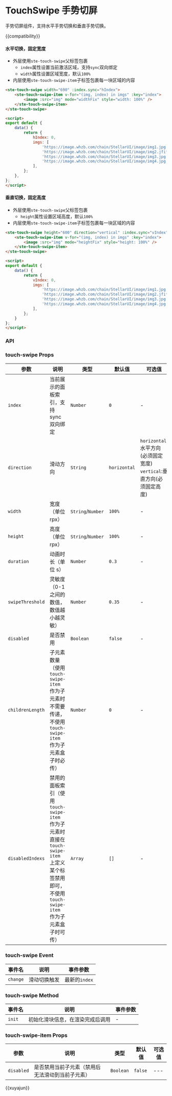 # TouchSwipe 手势切屏
手势切屏组件，支持水平手势切换和垂直手势切换。

{{compatibility}}


#### 水平切换，固定宽度
- 外层使用`ste-touch-swipe`父标签包裹
	- `index`属性设置当前激活区域，支持`sync`双向绑定
	- `width`属性设置区域宽度，默认`100%`
- 内层使用`ste-touch-swipe-item`子标签包裹每一块区域的内容


```html
<ste-touch-swipe width="690" :index.sync="hIndex">
	<ste-touch-swipe-item v-for="(img, index) in imgs" :key="index">
		<image :src="img" mode="widthFix" style="width: 100%" />
	</ste-touch-swipe-item>
</ste-touch-swipe>

<script>
export default {
	data() {
		return {
			hIndex: 0,
			imgs: [
				'https://image.whzb.com/chain/StellarUI/image/img1.jpg',
				'https://image.whzb.com/chain/StellarUI/image/img2.jfif',
				'https://image.whzb.com/chain/StellarUI/image/img3.jpg',
				'https://image.whzb.com/chain/StellarUI/image/img4.jpg',
			],
		};
	},
};
</script>
```
#### 垂直切换，固定高度
- 外层使用`ste-touch-swipe`父标签包裹
	- `height`属性设置区域高度，默认`100%`
- 内层使用`ste-touch-swipe-item`子标签包裹每一块区域的内容


```html
<ste-touch-swipe height="600" direction="vertical" :index.sync="vIndex">
	<ste-touch-swipe-item v-for="(img, index) in imgs" :key="index">
		<image :src="img" mode="heightFix" style="height: 100%" />
	</ste-touch-swipe-item>
</ste-touch-swipe>

<script>
export default {
	data() {
		return {
			vIndex: 0,
			imgs: [
				'https://image.whzb.com/chain/StellarUI/image/img1.jpg',
				'https://image.whzb.com/chain/StellarUI/image/img2.jfif',
				'https://image.whzb.com/chain/StellarUI/image/img3.jpg',
				'https://image.whzb.com/chain/StellarUI/image/img4.jpg',
			],
		};
	}
};
</script>
```


### API
### touch-swipe Props

| 参数             | 说明                                                                                                                                                   | 类型              | 默认值       | 可选值                                                                      |
| ---------------- | ------------------------------------------------------------------------------------------------------------------------------------------------------ | ----------------- | ------------ | --------------------------------------------------------------------------- |
| `index`          | 当前展示的面板索引，支持 sync 双向绑定                                                                                                                 | `Number`          | `0`          | -                                                                           |
| `direction`      | 滑动方向                                                                                                                                               | `String`          | `horizontal` | `horizontal`:水平方向(必须固定宽度) <br />`vertical`:垂直方向(必须固定高度) |
| `width`          | 宽度（单位 rpx）                                                                                                                                       | `String`/`Number` | `100%`       | -                                                                           |
| `height`         | 高度（单位 rpx）                                                                                                                                       | `String`/`Number` | `100%`       | -                                                                           |
| `duration`       | 动画时长（单位 s）                                                                                                                                     | `Number`          | `0.3`        | -                                                                           |
| `swipeThreshold` | 灵敏度（0-1 之间的数值，数值越小越灵敏）                                                                                                               | `Number`          | `0.35`       | -                                                                           |
| `disabled`       | 是否禁用                                                                                                                                               | `Boolean`         | `false`      | -                                                                           |
| `childrenLength` | 子元素数量（使用 `touch-swipe-item` 作为子元素时不需要传递，不使用 `touch-swipe-item` 作为子元素盒子时必传）                                           | `Number`          | `0`          | -                                                                           |
| `disabledIndexs` | 禁用的面板索引（使用 `touch-swipe-item` 作为子元素时直接在 `touch-swipe-item` 上定义某个标签禁用即可，不使用 `touch-swipe-item` 作为子元素盒子时可传） | `Array`           | `[]`         | -                                                                           |

### touch-swipe Event

| 事件名   | 说明         | 事件参数      |
| -------- | ------------ | ------------- |
| `change` | 滑动切换触发 | 最新的`index` |

### touch-swipe Method

| 事件名	| 说明															| 事件参数				|
| --------| ------------										| -------------	|
| `init`	| 初始化滑块信息，在渲染完成后调用	| -							|

### touch-swipe-item Props

| 参数       | 说明                                             | 类型      | 默认值  | 可选值 |
| ---------- | ------------------------------------------------ | --------- | ------- | ------ |
| `disabled` | 是否禁用当前子元素（禁用后无法滑动到当前子元素） | `Boolean` | `false` | ---    |


{{xuyajun}}
